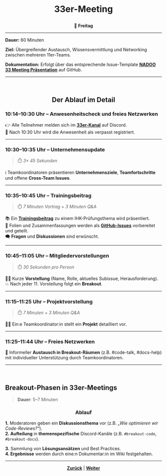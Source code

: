 # <p align="center">33er-Meeting</p>

<p align="center">📅 <strong>Freitag</strong></p>

---

**Dauer:** 60 Minuten

**Ziel:** Übergreifender Austausch, Wissensvermittlung und Networking zwischen mehreren 11er-Teams.

**Dokumentation:** Erfolgt über das entsprechende Issue-Template [**NADOO 33 Meeting Präsentation**](https://github.com/NADOOIT/NADOO-Launchpad/issues/new?template=02-meeting_praesentation_33er.yml) auf GitHub.

---

<br>
<h2 align="center">Der Ablauf im Detail</h2>

### 10:14–10:30 Uhr – Anwesenheitscheck und freies Netzwerken

👉 Alle Teilnehmer melden sich im [**33er-Kanal**](https://discordapp.com/channels/1299292608744390707/1330880189475065910) auf Discord. <br>
🚫 Nach 10:30 Uhr wird die Anwesenheit als verpasst registriert.

---

### 10:30–10:35 Uhr – Unternehmensupdate
> ⏱️ _3× 45 Sekunden_

ℹ️ Teamkoordinatoren präsentieren **Unternehmensziele**, **Teamfortschritte** und offene **Cross-Team Issues**.

---

### 10:35–10:45 Uhr – Trainingsbeitrag
> ⏱️ _7 Minuten Vortrag + 3 Minuten Q&A_

📚 Ein [**Trainingsbeitrag**](/docs/02-arbeiten_bei_nadoo/02-training_und_vorbereitung/01-trainingsbeitraege/README.md) zu einem IHK-Prüfungsthema wird präsentiert. <br>
📄 Folien und Zusammenfassungen werden als [**GitHub-Issues**](https://github.com/NADOOIT/NADOO-Academy/issues) vorbereitet und geteilt. <br>
🗨️ **Fragen** und **Diskussionen** sind erwünscht.

---

### 10:45–11:05 Uhr – Mitgliedervorstellungen
> ⏱️ _30 Sekunden pro Person_

🙋‍♂️ Kurze **Vorstellung** (Name, Rolle, aktuelles Subissue, Herausforderung).
💥 Nach jeder 11. Vorstellung folgt ein **Breakout**.

---

### 11:15–11:25 Uhr – Projektvorstellung
> ⏱️ _7 Minuten + 3 Minuten Q&A_

👩‍💻 Ein:e Teamkoordinator:in stellt ein **Projekt** detailliert vor.

---

### 11:25–11:44 Uhr – Freies Netzwerken

💬 Informeller **Austausch in Breakout-Räumen** (z.B. #code-talk, #docs-help) mit individueller Unterstützung durch Teamkoordinatoren.
<!-- Klärung notwendig: #code-talk und #docs-help scheint es beide nicht mehr zu geben. bitte zeitnah durch aktuelle Infos ersetzen. (22.05.2025) -->

---

<br>

## Breakout-Phasen in 33er-Meetings
> **Dauer**: 5–7 Minuten

### <p align="center">Ablauf</p>

**1.** Moderatoren geben ein **Diskussionsthema** vor (z.B. _„Wie optimieren wir Code-Reviews?“_). <br>
**2. Aufteilung** in **themenspezifische** Discord-Kanäle (z.B. `#breakout-code`, `#breakout-docs`). <br>
<!-- hier Korrektur der Breakout-Räume nicht vergessen (22.05.2025) -->
**3.** Sammlung von **Lösungsansätzen** und Best Practices. <br>
**4. Ergebnisse** werden durch eine:n Dokumentar:in im Wiki festgehalten. <br>

---

<p align="center"><a href="/docs/03-meetings/03-teamkoordination/README.md"><strong>Zurück</strong></a> | <a href="/docs/04-tools/README.md"><strong>Weiter</strong></a></p>
